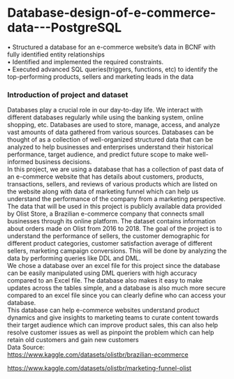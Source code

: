 # Database-design-of-e-commerce-data---PostgreSQL
• Structured a database for an e-commerce website’s data in BCNF with fully identified entity relationships<br> • Identified and implemented the required constraints.<br>  • Executed advanced SQL queries(triggers, functions, etc) to identify the top-performing products, sellers and  marketing leads in the data

### Introduction of project and dataset
Databases play a crucial role in our day-to-day life. We interact with different databases 
regularly while using the banking system, online shopping, etc. Databases are used to store, 
manage, access, and analyze vast amounts of data gathered from various sources. Databases can 
be thought of as a collection of well-organized structured data that can be analyzed to help 
businesses and enterprises understand their historical performance, target audience, and predict 
future scope to make well-informed business decisions.<br>
 In this project, we are using a database that has a collection of past data of an e-commerce website that has details about customers, products, transactions, sellers, and reviews 
of various products which are listed on the website along with data of marketing funnel which 
can help us understand the performance of the company from a marketing perspective.<br>
The data that will be used in this project is publicly available data provided by Olist Store, a
Brazilian e-commerce company that connects small businesses through its online platform. The 
dataset contains information about orders made on Olist from 2016 to 2018. The goal of the 
project is to understand the performance of sellers, the customer demographic for different 
product categories, customer satisfaction average of different sellers, marketing campaign 
conversions. This will be done by analyzing the data by performing queries like DDL and DML.<br>
We chose a database over an excel file for this project since the database can be easily 
manipulated using DML queriers with high accuracy compared to an Excel file. The database 
also makes it easy to make updates across the tables simple, and a database is also much more 
secure compared to an excel file since you can clearly define who can access your database.<br>
This database can help e-commerce websites understand product dynamics and give insights to 
marketing teams to curate content towards their target audience which can improve product 
sales, this can also help resolve customer issues as well as pinpoint the problem which can help 
retain old customers and gain new customers<br>
Data Source: <br>
https://www.kaggle.com/datasets/olistbr/brazilian-ecommerce <br>

https://www.kaggle.com/datasets/olistbr/marketing-funnel-olist
